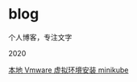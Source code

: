 # blog
个人博客，专注文字

2020

[本地 Vmware 虚拟环境安装 minikube](https://github.com/frank-cq/blog/blob/master/vmware-install-minikube.md)
